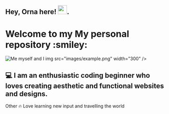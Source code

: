## Hey, Orna here! <img src="https://media.giphy.com/media/hvRJCLFzcasrR4ia7z/giphy.gif" width="28px" height="28px">.


<h1>Welcome to my My personal repository :smiley: </h1> 



![Me myself and I](https://media.istockphoto.com/id/667786852/de/foto/hund-mit-bleistift-im-b%C3%BCro.jpg?s=1024x1024&w=is&k=20&c=3YzC7V86kEh1_VuOJ6XWoGZ_0UVK0hj72xEbQdmlVOc=)
img src="images/example.png" width="300" />

## :computer: I am an enthusiastic coding beginner who loves creating aesthetic and functional websites and designs.

Other :fire: Love learning new input and travelling the world
